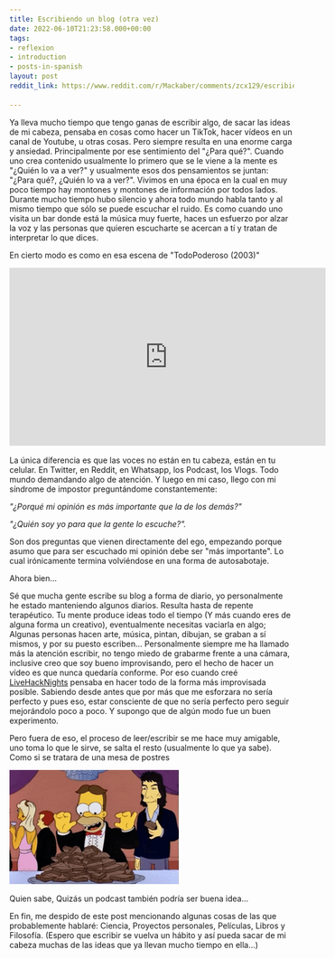 ```yaml
---
title: Escribiendo un blog (otra vez)
date: 2022-06-10T21:23:58.000+00:00
tags:
- reflexion
- introduction
- posts-in-spanish
layout: post
reddit_link: https://www.reddit.com/r/Mackaber/comments/zcx129/escribiendo_un_blog_otra_vez/

---
```

Ya lleva mucho tiempo que tengo ganas de escribir algo, de sacar las ideas de mi cabeza, pensaba en cosas como hacer un TikTok, hacer vídeos en un canal de Youtube, u otras cosas. Pero siempre resulta en una enorme carga y ansiedad. Principalmente por ese sentimiento del "¿Para qué?". Cuando uno crea contenido usualmente lo primero que se le viene a la mente es "¿Quién lo va a ver?" y usualmente esos dos pensamientos se juntan: "¿Para qué?, ¿Quién lo va a ver?". Vivimos en una época en la cual en muy poco tiempo hay montones y montones de información por todos lados. Durante mucho tiempo hubo silencio y ahora todo mundo habla tanto y al mismo tiempo que sólo se puede escuchar el ruido. Es como cuando uno visita un bar donde está la música muy fuerte, haces un esfuerzo por alzar la voz y las personas que quieren escucharte se acercan a tí y tratan de interpretar lo que dices.

En cierto modo es como en esa escena de "TodoPoderoso (2003)"

<iframe width="560" height="315" src="https://www.youtube.com/embed/WHBQC0XYvYg" title="YouTube video player" frameborder="0" allow="accelerometer; autoplay; clipboard-write; encrypted-media; gyroscope; picture-in-picture" allowfullscreen></iframe>

La única diferencia es que las voces no están en tu cabeza, están en tu celular. En Twitter, en Reddit, en Whatsapp, los Podcast, los Vlogs. Todo mundo demandando algo de atención. Y luego en mi caso, llego con mi síndrome de impostor preguntándome constantemente:

_"¿Porqué mi opinión es más importante que la de los demás?"_

_"¿Quién soy yo para que la gente lo escuche?"._

Son dos preguntas que vienen directamente del ego, empezando porque asumo que para ser escuchado mi opinión debe ser "más importante". Lo cual irónicamente termina volviéndose en una forma de autosabotaje.

Ahora bien...

Sé que mucha gente escribe su blog a forma de diario, yo personalmente he estado manteniendo algunos diarios. Resulta hasta de repente terapéutico. Tu mente produce ideas todo el tiempo (Y más cuando eres de alguna forma un creativo), eventualmente necesitas vaciarla en algo; Algunas personas hacen arte, música, pintan, dibujan, se graban a sí mismos, y por su puesto escriben... Personalmente siempre me ha llamado más la atención escribir, no tengo miedo de grabarme frente a una cámara, inclusive creo que soy bueno improvisando, pero el hecho de hacer un vídeo es que nunca quedaría conforme. Por eso cuando creé [LiveHackNights](https://www.youtube.com/channel/UCzRhoVSECf4OogycOLgD3QQ) pensaba en hacer todo de la forma más improvisada posible. Sabiendo desde antes que por más que me esforzara no sería perfecto y pues eso, estar consciente de que no sería perfecto pero seguir mejorándolo poco a poco. Y supongo que de algún modo fue un buen experimento.

Pero fuera de eso, el proceso de leer/escribir se me hace muy amigable, uno toma lo que le sirve, se salta el resto (usualmente lo que ya sabe). Como si se tratara de una mesa de postres

![](/uploads/images/postres.gif)

Quien sabe, Quizás un podcast también podría ser buena idea...

En fin, me despido de este post mencionando algunas cosas de las que probablemente hablaré: Ciencia, Proyectos personales, Películas, Libros y Filosofía. (Espero que escribir se vuelva un hábito y así pueda sacar de mi cabeza muchas de las ideas que ya llevan mucho tiempo en ella...)
